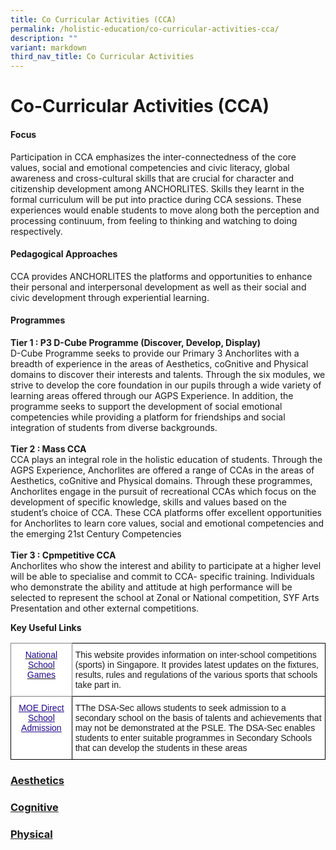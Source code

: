 ```yaml
---
title: Co Curricular Activities (CCA)
permalink: /holistic-education/co-curricular-activities-cca/
description: ""
variant: markdown
third_nav_title: Co Curricular Activities
---
```

Co-Curricular Activities (CCA)
======================
#### Focus

Participation in CCA emphasizes the inter-connectedness of the core values, social and emotional competencies and civic literacy, global awareness and cross-cultural skills that are crucial for character and citizenship development among ANCHORLITES.
Skills they learnt in the formal curriculum will be put into practice during CCA sessions. These experiences would enable students to move along both the perception and processing continuum, from feeling to thinking and watching to doing respectively.

#### Pedagogical Approaches

CCA provides ANCHORLITES the platforms and opportunities to enhance their personal and interpersonal development as well as their social and civic development through experiential learning.

#### Programmes

**Tier 1 :  P3 D-Cube Programme (Discover, Develop, Display)**<br>
D-Cube Programme seeks to provide our Primary 3 Anchorlites with a breadth of experience in the areas of Aesthetics, coGnitive and Physical domains to discover their interests and talents. Through the six modules, we strive to develop the core foundation in our pupils through a wide variety of learning areas offered through our AGPS Experience. In addition, the programme seeks to support the development of social emotional competencies while providing a platform for friendships and social integration of students from diverse backgrounds.<br><br>
**Tier 2 : Mass CCA**<br>
CCA plays an integral role in the holistic education of students. Through the AGPS Experience, Anchorlites are offered a range of CCAs in the areas of Aesthetics, coGnitive and Physical domains. Through these programmes, Anchorlites engage in the pursuit of recreational CCAs which focus on the development of specific knowledge, skills and values based on the student’s choice of CCA.  These CCA platforms offer excellent opportunities for Anchorlites to learn core values, social and emotional competencies and the emerging 21st Century Competencies<br><br>
**Tier 3 : Cpmpetitive CCA**<br>
Anchorlites who show the interest and ability to participate at a higher level will be able to specialise and commit to CCA- specific training. Individuals who demonstrate the ability and attitude at high performance will be selected to represent the school at Zonal or National competition, SYF Arts Presentation and other external competitions.


**Key Useful Links**

<style type="text/css">
.tg  {border-collapse:collapse;border-spacing:0;}
.tg td{border-color:black;border-style:solid;border-width:1px;font-family:Arial, sans-serif;font-size:14px;
  overflow:hidden;padding:10px 5px;word-break:normal;}
.tg th{border-color:black;border-style:solid;border-width:1px;font-family:Arial, sans-serif;font-size:14px;
  font-weight:normal;overflow:hidden;padding:10px 5px;word-break:normal;}
.tg .tg-g70e{background-color:#FFF;border-color:inherit;color:#21088A;font-weight:bold;text-align:center;text-decoration:underline;
  vertical-align:top}
.tg .tg-zr06{background-color:#FFF;text-align:left;vertical-align:middle}
.tg .tg-0pyt{background-color:#FFF;color:#21088A;font-weight:bold;text-align:center;text-decoration:underline;vertical-align:top}
</style>
<table class="tg">
<thead>
  <tr>
    <th class="tg-g70e"><a target="_blank" href="https://nsg.moe.edu.sg/"><span style="font-weight:500;text-decoration:none;color:#21088A">National School Games</span></a></th>
    <th class="tg-zr06">This website provides information on inter-school competitions (sports) in Singapore. It provides latest updates on the fixtures, results, rules and regulations of the various sports that schools take part in.</th>
  </tr>
</thead>
<tbody>
  <tr>
    <td class="tg-0pyt"><a target="_blank" href="https://www.moe.gov.sg/secondary/dsa"><span style="font-weight:500;text-decoration:underline;color:#21088A">MOE Direct School Admission</span></a></td>
    <td class="tg-zr06">TThe DSA-Sec allows students to seek admission to a secondary school on the basis of talents and achievements that may not be demonstrated at the PSLE. The DSA-Sec enables students to enter suitable programmes in Secondary Schools that can develop the students in these areas</td>
  </tr>
</tbody>
</table>

### [Aesthetics](/holistic-education/co-curricular-activities-cca/p4-p6-cca/aesthetics/choir)

### [Cognitive](/holistic-education/co-curricular-activities-cca/p4-p6-cca/cognitive/chess-club)

### [Physical](/holistic-education/co-curricular-activities-cca/p4-p6-cca/physical/basketball)